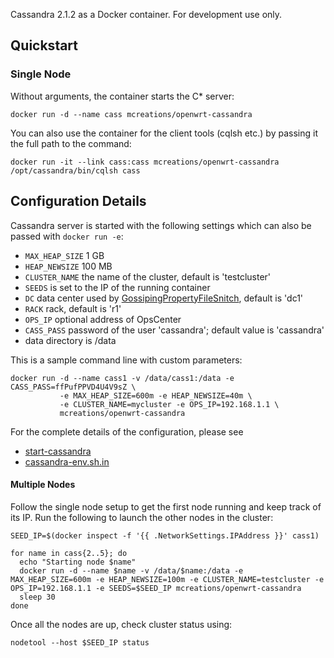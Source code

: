 Cassandra 2.1.2 as a Docker container. For development use only.

## Quickstart

### Single Node

Without arguments, the container starts the C* server:

```
docker run -d --name cass mcreations/openwrt-cassandra
```

You can also use the container for the client tools (cqlsh etc.) by
passing it the full path to the command:

```
docker run -it --link cass:cass mcreations/openwrt-cassandra /opt/cassandra/bin/cqlsh cass
```

## Configuration Details

Cassandra server is started with the following settings which can also be passed with ```docker run -e```:

- ```MAX_HEAP_SIZE``` 1 GB
- ```HEAP_NEWSIZE``` 100 MB
- ```CLUSTER_NAME``` the name of the cluster, default is 'testcluster'
- ```SEEDS``` is set to the IP of the running container
- ```DC``` data center used by [GossipingPropertyFileSnitch](http://www.datastax.com/documentation/cassandra/2.1/cassandra/architecture/architectureSnitchGossipPF_c.html), default is 'dc1'
- ```RACK``` rack, default is 'r1'
- ```OPS_IP``` optional address of OpsCenter
- ```CASS_PASS``` password of the user 'cassandra'; default value is 'cassandra'
- data directory is /data

This is a sample command line with custom parameters:

```
docker run -d --name cass1 -v /data/cass1:/data -e CASS_PASS=ffPufPPVD4U4V9sZ \
           -e MAX_HEAP_SIZE=600m -e HEAP_NEWSIZE=40m \
           -e CLUSTER_NAME=mycluster -e OPS_IP=192.168.1.1 \
           mcreations/openwrt-cassandra
```

For the complete details of the configuration, please see

- [start-cassandra](https://github.com/m-creations/docker-openwrt-cassandra/blob/master/image/root/start-cassandra)
- [cassandra-env.sh.in](https://github.com/m-creations/docker-openwrt-cassandra/blob/master/image/root/tmp/cassandra-env.sh.in)


#### Multiple Nodes

Follow the single node setup to get the first node running and keep
track of its IP. Run the following to launch the other nodes in the
cluster:

```
SEED_IP=$(docker inspect -f '{{ .NetworkSettings.IPAddress }}' cass1)
```

```
for name in cass{2..5}; do
  echo "Starting node $name"
  docker run -d --name $name -v /data/$name:/data -e MAX_HEAP_SIZE=600m -e HEAP_NEWSIZE=100m -e CLUSTER_NAME=testcluster -e OPS_IP=192.168.1.1 -e SEEDS=$SEED_IP mcreations/openwrt-cassandra
  sleep 30
done
```

Once all the nodes are up, check cluster status using:

```
nodetool --host $SEED_IP status
```
